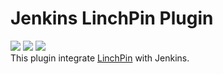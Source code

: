 # Jenkins LinchPin Plugin
![](https://img.shields.io/badge/version-1.0-blue.svg)
![](https://img.shields.io/badge/license-Apache--2.0-brightgreen.svg)
![](https://img.shields.io/badge/requirements-python_2.6%20%7C%20python_2.7-red.svg)  
This plugin integrate [LinchPin](https://github.com/CentOS-PaaS-SIG/linchpin) with Jenkins.



